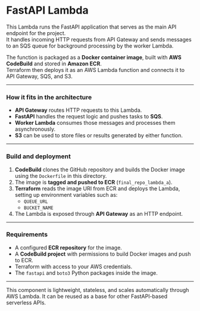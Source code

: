 # FastAPI Lambda

This Lambda runs the FastAPI application that serves as the main API endpoint for the project.  
It handles incoming HTTP requests from API Gateway and sends messages to an SQS queue for background processing by the worker Lambda.

The function is packaged as a **Docker container image**, built with **AWS CodeBuild** and stored in **Amazon ECR**.  
Terraform then deploys it as an AWS Lambda function and connects it to API Gateway, SQS, and S3.

---

### How it fits in the architecture

- **API Gateway** routes HTTP requests to this Lambda.  
- **FastAPI** handles the request logic and pushes tasks to **SQS**.  
- **Worker Lambda** consumes those messages and processes them asynchronously.  
- **S3** can be used to store files or results generated by either function.

---

### Build and deployment

1. **CodeBuild** clones the GitHub repository and builds the Docker image using the `Dockerfile` in this directory.
2. The image is **tagged and pushed to ECR** (`final_repo_lambda_a`).
3. **Terraform** reads the image URI from ECR and deploys the Lambda, setting up environment variables such as:
   - `QUEUE_URL`
   - `BUCKET_NAME`
4. The Lambda is exposed through **API Gateway** as an HTTP endpoint.

---

### Requirements

- A configured **ECR repository** for the image.  
- A **CodeBuild project** with permissions to build Docker images and push to ECR.  
- Terraform with access to your AWS credentials.  
- The `fastapi` and `boto3` Python packages inside the image.

---

This component is lightweight, stateless, and scales automatically through AWS Lambda. It can be reused as a base for other FastAPI-based serverless APIs.
